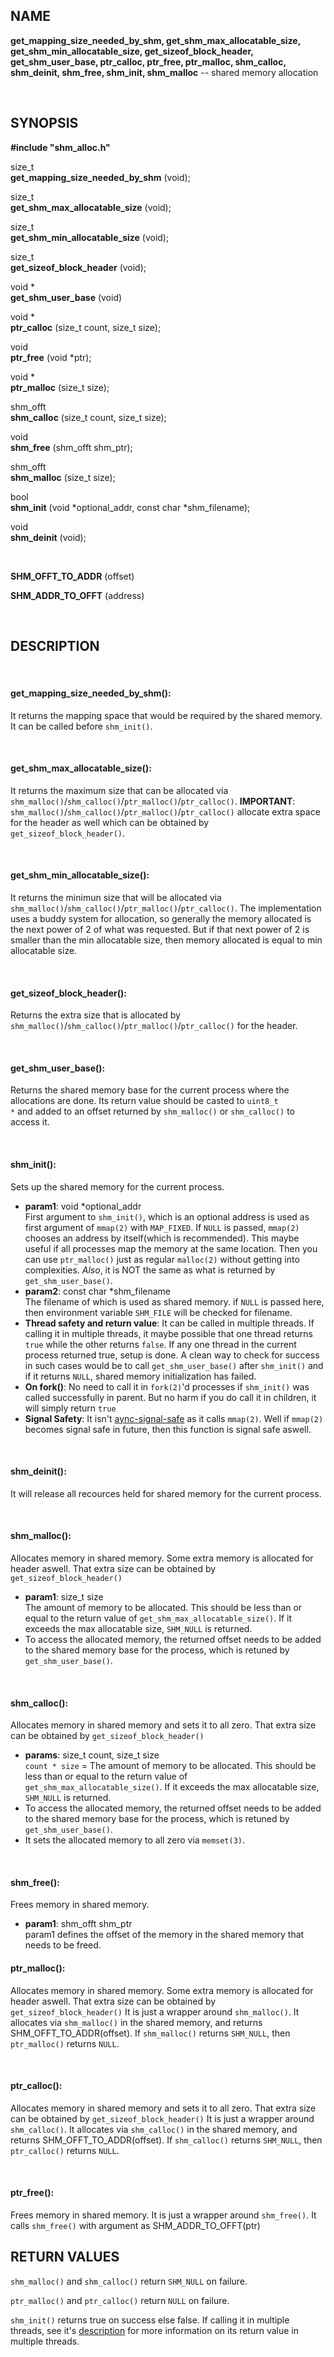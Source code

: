 <h2>NAME</h2>

<strong>get_mapping_size_needed_by_shm, get_shm_max_allocatable_size, get_shm_min_allocatable_size, get_sizeof_block_header, get_shm_user_base, ptr_calloc, ptr_free, ptr_malloc, shm_calloc, shm_deinit, shm_free, shm_init, shm_malloc</strong> 
-- shared memory allocation

<br>

<h2>SYNOPSIS</h2>

<strong>#include "shm_alloc.h"</strong>

size_t<br>
<strong>get_mapping_size_needed_by_shm</strong>
(void);

size_t<br>
<strong>get_shm_max_allocatable_size</strong>
(void);

size_t<br>
<strong>get_shm_min_allocatable_size</strong>
(void);

size_t<br>
<strong>get_sizeof_block_header</strong>
(void);

void *<br>
<strong>get_shm_user_base</strong>
(void)

void *<br>
<strong>ptr_calloc</strong>
(size_t count, size_t size);

void<br>
<strong>ptr_free</strong>
(void *ptr);

void *<br>
<strong>ptr_malloc</strong>
(size_t size);

shm_offt<br>
<strong>shm_calloc</strong>
(size_t count, size_t size);

void<br>
<strong>shm_free</strong>
(shm_offt shm_ptr);

shm_offt<br>
<strong>shm_malloc</strong>
(size_t size);

bool<br>
<strong>shm_init</strong>
(void *optional_addr, const char *shm_filename);

void<br>
<strong>shm_deinit</strong>
(void);

<br>

<strong>SHM_OFFT_TO_ADDR</strong>
(offset)

<strong>SHM_ADDR_TO_OFFT</strong>
(address)

<br>

<h2>DESCRIPTION</h2>

<br>

<h4>get_mapping_size_needed_by_shm():</h4>

It returns the mapping space that would be required by the shared memory. It can be called before <code>shm_init()</code>.

<br>

<h4>get_shm_max_allocatable_size():</h4>

It returns the maximum size that can be allocated via <code>shm_malloc()</code>/<code>shm_calloc()</code>/<code>ptr_malloc()</code>/<code>ptr_calloc()</code>.
<strong>IMPORTANT</strong>: <code>shm_malloc()</code>/<code>shm_calloc()</code>/<code>ptr_malloc()</code>/<code>ptr_calloc()</code> allocate extra space for
the header as well which can be obtained by <code>get_sizeof_block_header()</code>.

<br>

<h4>get_shm_min_allocatable_size():</h4>

It returns the minimun size that will be allocated via <code>shm_malloc()</code>/<code>shm_calloc()</code>/<code>ptr_malloc()</code>/<code>ptr_calloc()</code>.
The implementation uses a buddy system for allocation, so generally the memory allocated is the next power of 2 of what was
requested. But if that next power of 2 is smaller than the min allocatable size, then memory allocated is equal to
min allocatable size.

<br>

<h4>get_sizeof_block_header():</h4>

Returns the extra size that is allocated by <code>shm_malloc()</code>/<code>shm_calloc()</code>/<code>ptr_malloc()</code>/<code>ptr_calloc()</code>
for the header.

<br>

<h4>get_shm_user_base():</h4>

Returns the shared memory base for the current process where the allocations are done. Its return value should be casted to
<code>uint8_t *</code> and added to an offset returned by <code>shm_malloc()</code> or <code>shm_calloc()</code> to access it.

<br>

<h4>shm_init():</h4>

Sets up the shared memory for the current process.

<ul>
	<li>
		<strong>param1</strong>: void *optional_addr<br>
		First argument to <code>shm_init()</code>, which is an optional address is used as first argument of <code>mmap(2)</code>
		with <code>MAP_FIXED</code>. If <code>NULL</code> is passed, <code>mmap(2)</code> chooses an address by itself(which is recommended).
		This maybe useful if all processes map the memory at the same location. Then you can use <code>ptr_malloc()</code>
		just as regular <code>malloc(2)</code> without getting into complexities.
		<em>Also</em>, it is NOT the same as what is returned by <code>get_shm_user_base()</code>.
	</li>
	<li>
		<strong>param2</strong>: const char *shm_filename<br>
		The filename of which is used as shared memory. if <code>NULL</code> is passed here, then environment variable
		<code>SHM_FILE</code> will be checked for filename.
	</li>
	<li>
		<strong>Thread safety and return value</strong>: It can be called in multiple threads.
		If calling it in multiple threads, it maybe possible that one thread returns <code>true</code>
		while the other returns <code>false</code>. If any one thread in the current process returned true, setup is done.
		A clean way to check for success in such cases would be to call <code>get_shm_user_base()</code> after <code>shm_init()</code> and if it returns <code>NULL</code>,
		shared memory initialization has failed.
	</li>
	<li>
		<strong>On fork()</strong>:
		No need to call it in <code>fork(2)</code>'d processes if <code>shm_init()</code> was called successfully in parent.
		But no harm if you do call it in children, it will simply return <code>true</code without doing anything.
	</li>
	<li>
		<strong>Signal Safety</strong>:
		It isn't <a href="http://man7.org/linux/man-pages/man7/signal-safety.7.html">aync-signal-safe</a>
		as it calls <code>mmap(2)</code>. Well if <code>mmap(2)</code> becomes signal safe in future,
		then this function is signal safe aswell.
	</li>
</ul>

<br>

<h4>shm_deinit():</h4>

It will release all recources held for shared memory for the current process.

<br>

<h4>shm_malloc():</h4>

Allocates memory in shared memory. Some extra memory is allocated for header aswell. That extra size can be obtained by <code>get_sizeof_block_header()</code>

<ul>
	<li>
		<strong>param1</strong>: size_t size<br>
		The amount of memory to be allocated. This should be less than or equal to the return value of <code>get_shm_max_allocatable_size()</code>.
		If it exceeds the max allocatable size, <code>SHM_NULL</code> is returned.
	</li>
	<li>
		To access the allocated memory, the returned offset needs to be added to the shared memory base for the process, which
		is retuned by <code>get_shm_user_base()</code>.
	</li>
</ul>

<br>

<h4>shm_calloc():</h4>

Allocates memory in shared memory and sets it to all zero. That extra size can be obtained by <code>get_sizeof_block_header()</code>

<ul>
	<li>
		<strong>params</strong>: size_t count, size_t size<br>
		<code>count * size</code> = The amount of memory to be allocated. This should be less than or equal to the return value of <code>get_shm_max_allocatable_size()</code>.
		If it exceeds the max allocatable size, <code>SHM_NULL</code> is returned.
	</li>
	<li>
		To access the allocated memory, the returned offset needs to be added to the shared memory base for the process, which
		is retuned by <code>get_shm_user_base()</code>.
	</li>
	<li>
		It sets the allocated memory to all zero via <code>memset(3)</code>.
	</li>
</ul>

<br>

<h4>shm_free():</h4>

Frees memory in shared memory.

<ul>
	<li>
		<strong>param1</strong>: shm_offt shm_ptr<br>
		param1 defines the offset of the memory in the shared memory that needs to be freed.
	</li>
</ul>


<h4>ptr_malloc():</h4>

Allocates memory in shared memory. Some extra memory is allocated for header aswell. That extra size can be obtained by <code>get_sizeof_block_header()</code>
It is just a wrapper around <code>shm_malloc()</code>.
It allocates via <code>shm_malloc()</code> in the shared memory, and returns SHM_OFFT_TO_ADDR(offset).
If <code>shm_malloc()</code> returns <code>SHM_NULL</code>, then <code>ptr_malloc()</code> returns <code>NULL</code>.

<br>

<h4>ptr_calloc():</h4>

Allocates memory in shared memory and sets it to all zero. That extra size can be obtained by <code>get_sizeof_block_header()</code>
It is just a wrapper around <code>shm_calloc()</code>.
It allocates via <code>shm_calloc()</code> in the shared memory, and returns SHM_OFFT_TO_ADDR(offset).
If <code>shm_calloc()</code> returns <code>SHM_NULL</code>, then <code>ptr_calloc()</code> returns <code>NULL</code>.

<br>

<h4>ptr_free():</h4>

Frees memory in shared memory.
It is just a wrapper around <code>shm_free()</code>.
It calls <code>shm_free()</code> with argument as </code>SHM_ADDR_TO_OFFT(ptr)</code>


<h2>RETURN VALUES</h2>


<code>shm_malloc()</code> and <code>shm_calloc()</code> return <code>SHM_NULL</code> on failure.

<code>ptr_malloc()</code> and <code>ptr_calloc()</code> return <code>NULL</code> on failure.

<code>shm_init()</code> returns true on success else false. If calling it in multiple threads, see it's <a href="#shm_init">description</a>
for more information on its return value in multiple threads.
